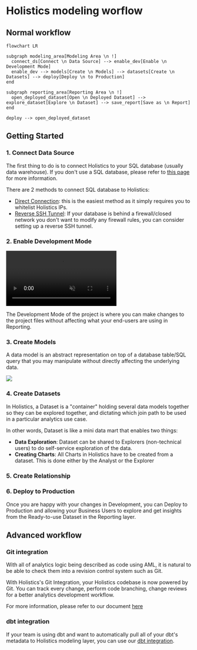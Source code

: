 # Holistics modeling worflow 

## Normal workflow 

```mermaid
flowchart LR

subgraph modeling_area[Modeling Area \n !]
  connect_ds[Connect \n Data Source] --> enable_dev[Enable \n Development Mode]
  enable_dev --> models[Create \n Models] --> datasets[Create \n Datasets] --> deploy[Deploy \n to Production]
end

subgraph reporting_area[Reporting Area \n !]
  open_deployed_dataset[Open \n Deployed Dataset] --> explore_dataset[Explore \n Dataset] --> save_report[Save as \n Report]
end

deploy --> open_deployed_dataset

```

## Getting Started 

### 1. Connect Data Source

The first thing to do is to connect Holistics to your SQL database (usually data warehouse).
If you don't use a SQL database, please refer to [this page](https://docs.holistics.io/docs/connect/dont-have-sql-database) for more information.

There are 2 methods to connect SQL database to Holistics:
* [Direct Connection](https://docs.holistics.io/docs/connect/connect-direct): this is the easiest method as it simply requires you to whitelist Holistics IPs.
* [Reverse SSH Tunnel](https://docs.holistics.io/docs/connect/connect-tunnel): If your database is behind a firewall/closed network you don't want to modify any firewall rules, you can consider setting up a reverse SSH tunnel.


### 2. Enable Development Mode

<video src="https://cdn.holistics.io/docs/as-code/Development-Mode.mp4" controls="controls" muted="muted" class="d-block rounded-bottom-2 border-top width-fit" style="max-width:720px;"></video>

The Development Mode of the project is where you can make changes to the project files without affecting what your end-users are using in Reporting.


### 3. Create Models

A data model is an abstract representation on top of a database table/SQL query that you may manipulate without directly affecting the underlying data.

<img src="https://cdn.holistics.io/guidebook/data-model-concept.png"  style="max-width:720px">


### 4. Create Datasets

In Holistics, a Dataset is a "container" holding several data models together so they can be explored together, and dictating which join path to be used in a particular analytics use case.

In other words, Dataset is like a mini data mart that enables two things:
* **Data Exploration**: Dataset can be shared to Explorers (non-technical users) to do self-service exploration of the data.
* **Creating Charts**: All Charts in Holistics have to be created from a dataset. This is done either by the Analyst or the Explorer


### 5. Create Relationship



### 6. Deploy to Production

Once you are happy with your changes in Development, you can Deploy to Production and allowing your Business Users to explore and get insights from the Ready-to-use Dataset in the Reporting layer.

## Advanced workflow

### Git integration

With all of analytics logic being described as code using AML, it is natural to be able to check them into a revision control system such as Git.

With Holistics's Git Integration, your Holistics codebase is now powered by Git. You can track every change, perform code branching, change reviews for a better analytics development workflow.

For more information, please refer to our document [here](https://docs.holistics.io/docs/git-version-control) 

### dbt integration

If your team is using dbt and want to automatically pull all of your dbt's metadata to Holistics modeling layer, you can use our [dbt integration](https://docs.holistics.io/docs/dbt-integration).
